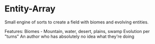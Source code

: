 Entity-Array
============

Small engine of sorts to create a field with biomes and evolving entities.

Features:
Biomes - Mountain, water, desert, plains, swamp
Evolution per "turns"
An author who has absolutely no idea what they're doing
